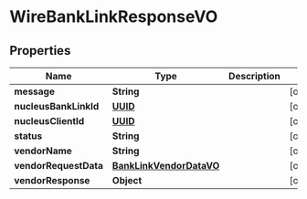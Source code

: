 
# WireBankLinkResponseVO

## Properties
Name | Type | Description | Notes
------------ | ------------- | ------------- | -------------
**message** | **String** |  |  [optional]
**nucleusBankLinkId** | [**UUID**](UUID.md) |  |  [optional]
**nucleusClientId** | [**UUID**](UUID.md) |  |  [optional]
**status** | **String** |  |  [optional]
**vendorName** | **String** |  |  [optional]
**vendorRequestData** | [**BankLinkVendorDataVO**](BankLinkVendorDataVO.md) |  |  [optional]
**vendorResponse** | **Object** |  |  [optional]



